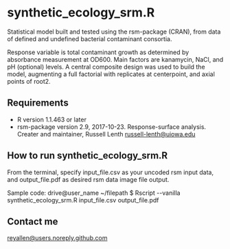 # synthetic_ecology_srm.R

Statistical model built and tested using the rsm-package (CRAN), from data of defined and undefined bacterial contaminant consortia.

Response variable is total contaminant growth as determined by absorbance measurement at OD600.
Main factors are kanamycin, NaCl, and pH (optional) levels.
A central composite design was used to build the model, augmenting a full factorial with replicates at centerpoint, and axial points of root2.

## Requirements
- R version 1.1.463 or later
- rsm-package version 2.9,  2017-10-23. Response-surface analysis. Creater and maintainer, Russell Lenth russell-lenth@uiowa.edu

## How to run synthetic_ecology_srm.R
From the terminal, specify input_file.csv as your uncoded rsm input data, and output_file.pdf as desired rsm data image file output. 

Sample code:
drive@user_name ~/filepath
$ Rscript --vanilla synthetic_ecology_srm.R input_file.csv output_file.pdf

## Contact me
reyallen@users.noreply.github.com
